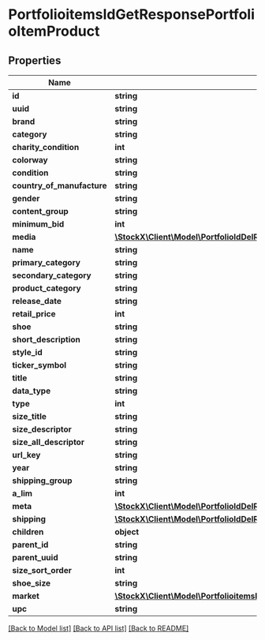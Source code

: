 # PortfolioitemsIdGetResponsePortfolioItemProduct

## Properties
Name | Type | Description | Notes
------------ | ------------- | ------------- | -------------
**id** | **string** |  | 
**uuid** | **string** |  | 
**brand** | **string** |  | 
**category** | **string** |  | 
**charity_condition** | **int** |  | 
**colorway** | **string** |  | 
**condition** | **string** |  | 
**country_of_manufacture** | **string** |  | 
**gender** | **string** |  | 
**content_group** | **string** |  | 
**minimum_bid** | **int** |  | 
**media** | [**\StockX\Client\Model\PortfolioIdDelResponsePortfolioItemProductMedia**](PortfolioIdDelResponsePortfolioItemProductMedia.md) |  | 
**name** | **string** |  | 
**primary_category** | **string** |  | 
**secondary_category** | **string** |  | 
**product_category** | **string** |  | 
**release_date** | **string** |  | 
**retail_price** | **int** |  | 
**shoe** | **string** |  | 
**short_description** | **string** |  | 
**style_id** | **string** |  | 
**ticker_symbol** | **string** |  | 
**title** | **string** |  | 
**data_type** | **string** |  | 
**type** | **int** |  | 
**size_title** | **string** |  | 
**size_descriptor** | **string** |  | 
**size_all_descriptor** | **string** |  | 
**url_key** | **string** |  | 
**year** | **string** |  | 
**shipping_group** | **string** |  | 
**a_lim** | **int** |  | 
**meta** | [**\StockX\Client\Model\PortfolioIdDelResponsePortfolioItemProductMeta**](PortfolioIdDelResponsePortfolioItemProductMeta.md) |  | 
**shipping** | [**\StockX\Client\Model\PortfolioIdDelResponsePortfolioItemProductShipping**](PortfolioIdDelResponsePortfolioItemProductShipping.md) |  | 
**children** | **object** |  | 
**parent_id** | **string** |  | 
**parent_uuid** | **string** |  | 
**size_sort_order** | **int** |  | 
**shoe_size** | **string** |  | 
**market** | [**\StockX\Client\Model\PortfolioitemsIdGetResponsePortfolioItemProductMarket**](PortfolioitemsIdGetResponsePortfolioItemProductMarket.md) |  | 
**upc** | **string** |  | 

[[Back to Model list]](../README.md#documentation-for-models) [[Back to API list]](../README.md#documentation-for-api-endpoints) [[Back to README]](../README.md)


